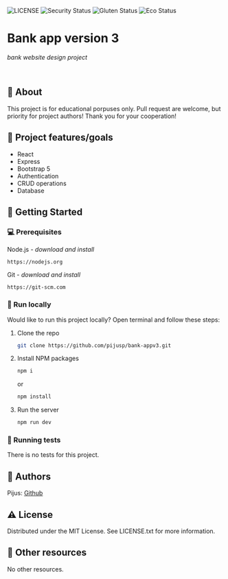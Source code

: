 ![LICENSE](https://img.shields.io/badge/license-MIT-blue.svg?style=flat-square)
![Security Status](https://img.shields.io/security-headers?label=Security&url=https%3A%2F%2Fgithub.com&style=flat-square)
![Gluten Status](https://img.shields.io/badge/Gluten-Free-green.svg)
![Eco Status](https://img.shields.io/badge/ECO-Friendly-green.svg)

# Bank app version 3

_bank website design project_

<br>

## 🌟 About

This project is for educational porpuses only. Pull request are welcome, but priority for project authors! Thank you for your cooperation!


## 🎯 Project features/goals

- React
- Express
- Bootstrap 5
- Authentication
- CRUD operations
- Database

## 🧰 Getting Started

### 💻 Prerequisites

Node.js - _download and install_

```
https://nodejs.org
```

Git - _download and install_

```
https://git-scm.com
```

### 🏃 Run locally

Would like to run this project locally? Open terminal and follow these steps:

1. Clone the repo
    ```sh
    git clone https://github.com/pijusp/bank-appv3.git
    ```
2. Install NPM packages
    ```sh
    npm i
    ```
    or
    ```sh
    npm install
    ```
3. Run the server
    ```sh
    npm run dev
    ```

### 🧪 Running tests

There is no tests for this project.

## 🎅 Authors

Pijus: [Github](https://github.com/pijusp)

## ⚠️ License

Distributed under the MIT License. See LICENSE.txt for more information.

## 🔗 Other resources

No other resources.
